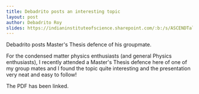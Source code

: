 ```yaml
---
title: Debadrito posts an interesting topic
layout: post
author: Debadrito Roy
slides: https://indianinstituteofscience.sharepoint.com/:b:/s/ASCENDTalks/EWSQkSjJlVJHqtHSJUSiJKwBeo9cccor8Z1ROe5186anBQ
---
```


Debadrito posts Master's Thesis defence of his groupmate.

<!--more-->

For the condensed matter physics enthusiasts (and general Physics enthusiasts), I recently attended a Master's Thesis defence here of one of my group mates and I found the topic quite interesting and the presentation very neat and easy to follow!

The PDF has been linked.
